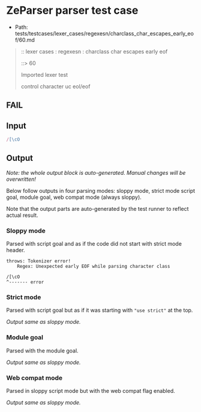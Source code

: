 # ZeParser parser test case

- Path: tests/testcases/lexer_cases/regexesn/charclass_char_escapes_early_eof/60.md

> :: lexer cases : regexesn : charclass char escapes early eof
>
> ::> 60
>
> Imported lexer test
>
> control character uc eol/eof

## FAIL

## Input

`````js
/[\cO
`````

## Output

_Note: the whole output block is auto-generated. Manual changes will be overwritten!_

Below follow outputs in four parsing modes: sloppy mode, strict mode script goal, module goal, web compat mode (always sloppy).

Note that the output parts are auto-generated by the test runner to reflect actual result.

### Sloppy mode

Parsed with script goal and as if the code did not start with strict mode header.

`````
throws: Tokenizer error!
    Regex: Unexpected early EOF while parsing character class

/[\cO
^------- error
`````

### Strict mode

Parsed with script goal but as if it was starting with `"use strict"` at the top.

_Output same as sloppy mode._

### Module goal

Parsed with the module goal.

_Output same as sloppy mode._

### Web compat mode

Parsed in sloppy script mode but with the web compat flag enabled.

_Output same as sloppy mode._
